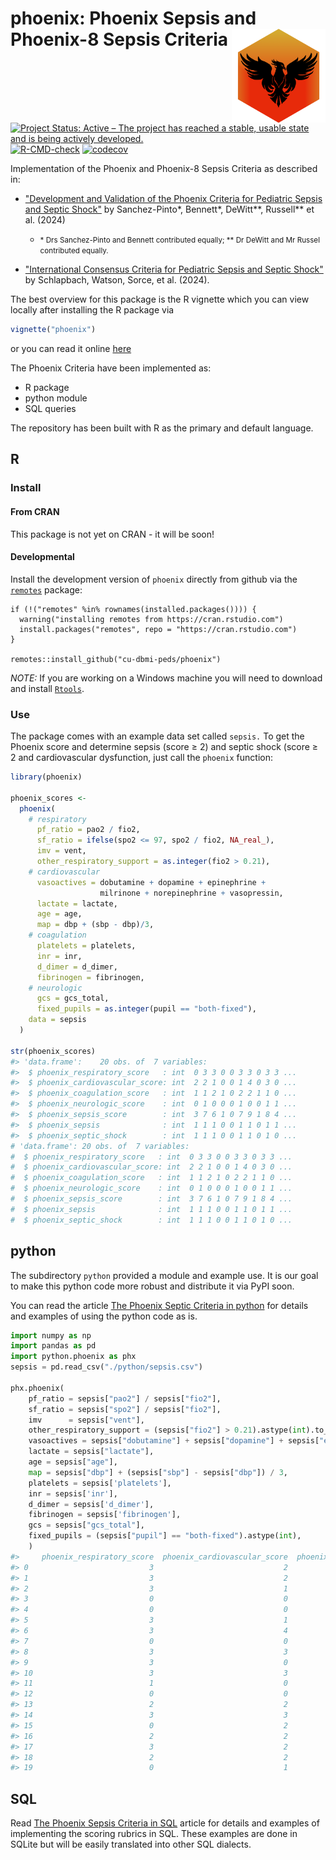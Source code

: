 <!-- README.md is generated from README.Rmd. Please edit that file -->



# phoenix: Phoenix Sepsis and Phoenix-8 Sepsis Criteria <img src="man/figures/phoenix_hex.png" width="150px" align="right"/>

[![Project Status: Active – The project has reached a stable, usable state and is being actively developed.](http://www.repostatus.org/badges/latest/active.svg)](https://www.repostatus.org/#active)
[![R-CMD-check](https://github.com/CU-DBMI-Peds/phoenix/actions/workflows/R-CMD-check.yaml/badge.svg)](https://github.com/CU-DBMI-Peds/phoenix/actions/workflows/R-CMD-check.yaml)
[![codecov](https://codecov.io/gh/CU-DBMI-Peds/phoenix/graph/badge.svg?token=PKLXJ9SQOD)](https://app.codecov.io/gh/CU-DBMI-Peds/phoenix)
<!--
[![CRAN_Status_Badge](https://www.r-pkg.org/badges/version/phoenix)](https://cran.r-project.org/package=phoenix)
[![CRAN RStudio mirror downloads](http://cranlogs.r-pkg.org/badges/phoenix)](http://www.r-pkg.org/pkg/phoenix)
-->

Implementation of the Phoenix and Phoenix-8 Sepsis Criteria as
described in:

* ["Development and Validation of the Phoenix Criteria for Pediatric Sepsis and Septic Shock"](doi:10.1001/jama.2024.0196) by Sanchez-Pinto&ast;, Bennett&ast;, DeWitt&ast;&ast;, Russell&ast;&ast; et al. (2024)

  * <small> &ast; Drs Sanchez-Pinto and Bennett contributed equally; &ast;&ast; Dr DeWitt and Mr Russel contributed equally.</small>

* ["International Consensus Criteria for Pediatric Sepsis and Septic Shock"](doi:10.1001/jama.2024.0179) by Schlapbach, Watson, Sorce, et al. (2024).

The best overview for this package is the R vignette which you can view locally
after installing the R package via
```r
vignette("phoenix")
```
or you can read it online
[here](https://cu-dbmi-peds.github.io/phoenix/articles/phoenix.html)

The Phoenix Criteria have been implemented as:

* R package
* python module
* SQL queries

The repository has been built with R as the primary and default language.

## R

### Install

#### From CRAN
This package is not yet on CRAN - it will be soon!

#### Developmental
Install the development version of `phoenix` directly from github via the
[`remotes`](https://github.com/r-lib/remotes/) package:

    if (!("remotes" %in% rownames(installed.packages()))) {
      warning("installing remotes from https://cran.rstudio.com")
      install.packages("remotes", repo = "https://cran.rstudio.com")
    }

    remotes::install_github("cu-dbmi-peds/phoenix")

*NOTE:* If you are working on a Windows machine you will need to download and
install [`Rtools`](https://cran.r-project.org/bin/windows/Rtools/).

### Use

The package comes with an example data set called `sepsis.`  To get the Phoenix
score and determine sepsis (score &geq; 2) and septic shock (score &geq; 2 and
cardiovascular dysfunction, just call the `phoenix` function:


```r
library(phoenix)

phoenix_scores <-
  phoenix(
    # respiratory
      pf_ratio = pao2 / fio2,
      sf_ratio = ifelse(spo2 <= 97, spo2 / fio2, NA_real_),
      imv = vent,
      other_respiratory_support = as.integer(fio2 > 0.21),
    # cardiovascular
      vasoactives = dobutamine + dopamine + epinephrine +
                    milrinone + norepinephrine + vasopressin,
      lactate = lactate,
      age = age,
      map = dbp + (sbp - dbp)/3,
    # coagulation
      platelets = platelets,
      inr = inr,
      d_dimer = d_dimer,
      fibrinogen = fibrinogen,
    # neurologic
      gcs = gcs_total,
      fixed_pupils = as.integer(pupil == "both-fixed"),
    data = sepsis
  )

str(phoenix_scores)
#> 'data.frame':	20 obs. of  7 variables:
#>  $ phoenix_respiratory_score   : int  0 3 3 0 0 3 3 0 3 3 ...
#>  $ phoenix_cardiovascular_score: int  2 2 1 0 0 1 4 0 3 0 ...
#>  $ phoenix_coagulation_score   : int  1 1 2 1 0 2 2 1 1 0 ...
#>  $ phoenix_neurologic_score    : int  0 1 0 0 0 1 0 0 1 1 ...
#>  $ phoenix_sepsis_score        : int  3 7 6 1 0 7 9 1 8 4 ...
#>  $ phoenix_sepsis              : int  1 1 1 0 0 1 1 0 1 1 ...
#>  $ phoenix_septic_shock        : int  1 1 1 0 0 1 1 0 1 0 ...
# 'data.frame':	20 obs. of  7 variables:
#  $ phoenix_respiratory_score   : int  0 3 3 0 0 3 3 0 3 3 ...
#  $ phoenix_cardiovascular_score: int  2 2 1 0 0 1 4 0 3 0 ...
#  $ phoenix_coagulation_score   : int  1 1 2 1 0 2 2 1 1 0 ...
#  $ phoenix_neurologic_score    : int  0 1 0 0 0 1 0 0 1 1 ...
#  $ phoenix_sepsis_score        : int  3 7 6 1 0 7 9 1 8 4 ...
#  $ phoenix_sepsis              : int  1 1 1 0 0 1 1 0 1 1 ...
#  $ phoenix_septic_shock        : int  1 1 1 0 0 1 1 0 1 0 ...
```

## python

The subdirectory `python` provided a module and example use.  It is our goal to
make this python code more robust and distribute it via PyPI soon.

You can read the article [The Phoenix Septic Criteria in python](https://cu-dbmi-peds.github.io/phoenix/articles/python.html)
for details and examples of using the python code as is.




```python
import numpy as np
import pandas as pd
import python.phoenix as phx
sepsis = pd.read_csv("./python/sepsis.csv")

phx.phoenix(
    pf_ratio = sepsis["pao2"] / sepsis["fio2"],
    sf_ratio = sepsis["spo2"] / sepsis["fio2"],
    imv      = sepsis["vent"],
    other_respiratory_support = (sepsis["fio2"] > 0.21).astype(int).to_numpy(),
    vasoactives = sepsis["dobutamine"] + sepsis["dopamine"] + sepsis["epinephrine"] + sepsis["milrinone"] + sepsis["norepinephrine"] + sepsis["vasopressin"],
    lactate = sepsis["lactate"],
    age = sepsis["age"],
    map = sepsis["dbp"] + (sepsis["sbp"] - sepsis["dbp"]) / 3,
    platelets = sepsis['platelets'],
    inr = sepsis['inr'],
    d_dimer = sepsis['d_dimer'],
    fibrinogen = sepsis['fibrinogen'],
    gcs = sepsis["gcs_total"],
    fixed_pupils = (sepsis["pupil"] == "both-fixed").astype(int),
    )
#>     phoenix_respiratory_score  phoenix_cardiovascular_score  phoenix_coagulation_score  phoenix_neurologic_score  phoenix_sepsis_score  phoenix_sepsis  phoenix_septic_shock
#> 0                           3                             2                          1                         0                     6               1                     1
#> 1                           3                             2                          1                         1                     7               1                     1
#> 2                           3                             1                          2                         0                     6               1                     1
#> 3                           0                             0                          1                         0                     1               0                     0
#> 4                           0                             0                          0                         0                     0               0                     0
#> 5                           3                             1                          2                         1                     7               1                     1
#> 6                           3                             4                          2                         0                     9               1                     1
#> 7                           0                             0                          1                         0                     1               0                     0
#> 8                           3                             3                          1                         1                     8               1                     1
#> 9                           3                             0                          0                         1                     4               1                     0
#> 10                          3                             3                          1                         2                     9               1                     1
#> 11                          1                             0                          0                         0                     1               0                     0
#> 12                          0                             0                          0                         0                     0               0                     0
#> 13                          2                             2                          1                         0                     5               1                     1
#> 14                          3                             3                          2                         0                     8               1                     1
#> 15                          0                             2                          1                         0                     3               1                     1
#> 16                          2                             2                          1                         0                     5               1                     1
#> 17                          3                             2                          2                         0                     7               1                     1
#> 18                          2                             2                          0                         0                     4               1                     1
#> 19                          0                             1                          1                         0                     2               1                     1
```


## SQL

Read [The Phoenix Sepsis Criteria in SQL](https://cu-dbmi-peds.github.io/phoenix/articles/sql.html)
article for details and examples of implementing the scoring rubrics in SQL.
These examples are done in SQLite but will be easily translated into other SQL
dialects.

